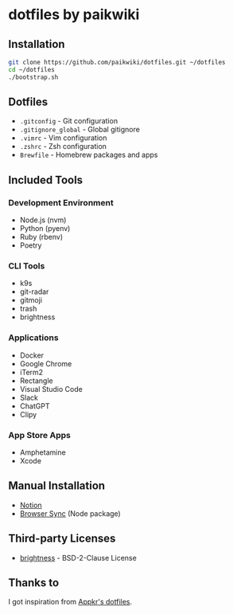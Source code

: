 # dotfiles by paikwiki

## Installation

```bash
git clone https://github.com/paikwiki/dotfiles.git ~/dotfiles
cd ~/dotfiles
./bootstrap.sh
```

## Dotfiles

- `.gitconfig` - Git configuration
- `.gitignore_global` - Global gitignore
- `.vimrc` - Vim configuration
- `.zshrc` - Zsh configuration
- `Brewfile` - Homebrew packages and apps

## Included Tools

### Development Environment
- Node.js (nvm)
- Python (pyenv)
- Ruby (rbenv)
- Poetry

### CLI Tools
- k9s
- git-radar
- gitmoji
- trash
- brightness

### Applications
- Docker
- Google Chrome
- iTerm2
- Rectangle
- Visual Studio Code
- Slack
- ChatGPT
- Clipy

### App Store Apps
- Amphetamine
- Xcode

## Manual Installation

- [Notion](https://www.notion.so/ko/desktop)
- [Browser Sync](https://browsersync.io/) (Node package)

## Third-party Licenses

- [brightness](https://github.com/nriley/brightness) - BSD-2-Clause License

## Thanks to

I got inspiration from [Appkr's dotfiles](https://github.com/appkr/dotfiles).
